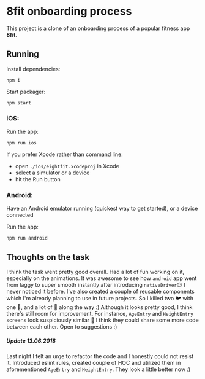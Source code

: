 # 8fit onboarding process

This project is a clone of an onboarding process of a popular fitness app **8fit**.

## Running

Install dependencies:

```
npm i
```

Start packager:

```
npm start
```

### iOS:

Run the app:

```
npm run ios
```

If you prefer Xcode rather than command line:

* open `./ios/eightfit.xcodeproj` in Xcode
* select a simulator or a device
* hit the Run button

### Android:

Have an Android emulator running (quickest way to get started), or a device connected

Run the app:

```
npm run android
```

## Thoughts on the task

I think the task went pretty good overall. Had a lot of fun working on it, especially on the animations. It was awesome to see how `android` app went from laggy to super smooth instantly after introducing `nativeDriver`😍 I never noticed it before. I've also created a couple of reusable components which I'm already planning to use in future projects. So I killed two 🐦 with one 🗿, and a lot of 🐞 along the way :) Although it looks pretty good, I think there's still room for improvement. For instance, `AgeEntry` and `HeightEntry` screens look suspiciously similar 🤔 I think they could share some more code between each other. Open to suggestions :)

##### Update 13.06.2018

Last night I felt an urge to refactor the code and I honestly could not resist it. Introduced eslint rules, created couple of HOC and utilized them in aforementioned `AgeEntry` and `HeightEntry`. They look a little better now :)
